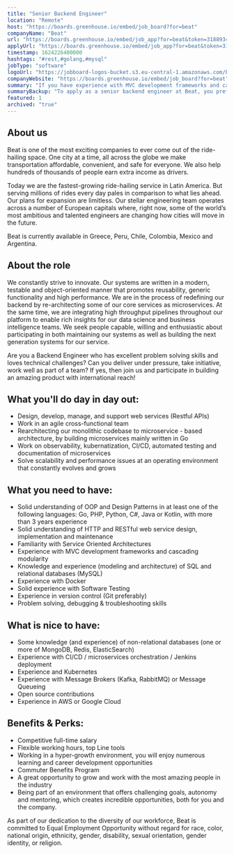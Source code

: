 ```yaml
---
title: "Senior Backend Engineer"
location: "Remote"
host: "https://boards.greenhouse.io/embed/job_board?for=beat"
companyName: "Beat"
url: "https://boards.greenhouse.io/embed/job_app?for=beat&token=3188934"
applyUrl: "https://boards.greenhouse.io/embed/job_app?for=beat&token=3188934#app"
timestamp: 1624226400000
hashtags: "#rest,#golang,#mysql"
jobType: "software"
logoUrl: "https://jobboard-logos-bucket.s3.eu-central-1.amazonaws.com/beat"
companyWebsite: "https://boards.greenhouse.io/embed/job_board?for=beat"
summary: "If you have experience with MVC development frameworks and cascading modularity, Beat is looking for someone with your knowledge."
summaryBackup: "To apply as a senior backend engineer at Beat, you preferably need to have some #operations, #rest, #backend."
featured: 1
archived: "true"
---
```


## About us

Beat is one of the most exciting companies to ever come out of the ride-hailing space. One city at a time, all across the globe we make transportation affordable, convenient, and safe for everyone. We also help hundreds of thousands of people earn extra income as drivers. 

Today we are the fastest-growing ride-hailing service in Latin America. But serving millions of rides every day pales in comparison to what lies ahead. Our plans for expansion are limitless. Our stellar engineering team operates across a number of European capitals where, right now, some of the world’s most ambitious and talented engineers are changing how cities will move in the future.

Beat is currently available in Greece, Peru, Chile, Colombia, Mexico and Argentina. 

## About the role

We constantly strive to innovate. Our systems are written in a modern, testable and object-oriented manner that promotes reusability, generic functionality and high performance. We are in the process of redefining our backend by re-architecting some of our core services as microservices. At the same time, we are integrating high throughput pipelines throughout our platform to enable rich insights for our data science and business intelligence teams. We seek people capable, willing and enthusiastic about participating in both maintaining our systems as well as building the next generation systems for our service.

Are you a Backend Engineer who has excellent problem solving skills and loves technical challenges? Can you deliver under pressure, take initiative, work well as part of a team? If yes, then join us and participate in building an amazing product with international reach!

## What you'll do day in day out:

*   Design, develop, manage, and support web services (Restful APIs)
*   Work in an agile cross-functional team 
*   Rearchitecting our monolithic codebase to microservice - based architecture, by building microservices mainly written in Go
*   Work on observability, kubernatization, CI/CD, automated testing and documentation of microservices
*   Solve scalability and performance issues at an operating environment that constantly evolves and grows

## What you need to have:

*   Solid understanding of OOP and Design Patterns in at least one of the following languages: Go, PHP, Python, C#, Java or Kotlin, with more than 3 years experience
*   Solid understanding of HTTP and RESTful web service design, implementation and maintenance
*   Familiarity with Service Oriented Architectures
*   Experience with MVC development frameworks and cascading modularity
*   Knowledge and experience (modeling and architecture) of SQL and relational databases (MySQL)
*   Experience with Docker
*   Solid experience with Software Testing 
*   Experience in version control (Git preferably)
*   Problem solving, debugging & troubleshooting skills

## What is nice to have:

*   Some knowledge (and experience) of non-relational databases (one or more of MongoDB, Redis, ElasticSearch)
*   Experience with CI/CD / microservices orchestration / Jenkins deployment
*   Experience and Kubernetes
*   Experience with Message Brokers (Kafka, RabbitMQ) or Message Queueing
*   Open source contributions
*   Experience in AWS or Google Cloud

## Benefits & Perks:

*   Competitive full-time salary
*   Flexible working hours, top Line tools
*   Working in a hyper-growth environment, you will enjoy numerous learning and career development opportunities 
*   Commuter Benefits Program
*   A great opportunity to grow and work with the most amazing people in the industry
*   Being part of an environment that offers challenging goals, autonomy and mentoring, which creates incredible opportunities, both for you and the company.

As part of our dedication to the diversity of our workforce, Beat is committed to Equal Employment Opportunity without regard for race, color, national origin, ethnicity, gender, disability, sexual orientation, gender identity, or religion.
